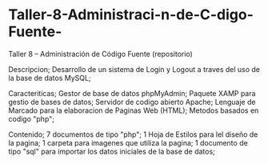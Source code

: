# Taller-8-Administraci-n-de-C-digo-Fuente-
Taller 8 – Administración de Código Fuente (repositorio)

Descripcion;
Desarrollo de un sistema de Login y Logout a traves del uso de la base de datos MySQL;

Caracteriticas;
Gestor de base de datos phpMyAdmin;
Paquete XAMP para gestio de bases de datos;
Servidor de codigo abierto Apache;
Lenguaje de Marcado para la elaboracion de Paginas Web (HTML);
Metodos basados en codigo "php";

Contenido;
7 documentos de tipo "php";
1 Hoja de Estilos para lel diseño de la pagina; 
1 carpeta para imagenes que utiliza la pagina;
1 documento de tipo "sql" para importar los datos iniciales de la base de datos;

